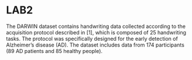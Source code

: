 # LAB2
The DARWIN dataset contains handwriting data collected according to the acquisition protocol described in [1], which is composed of 25 handwriting tasks. 
The protocol  was specifically designed for the early detection of Alzheimer’s disease (AD). The dataset includes data from 174 participants (89 AD patients and 85 healthy people).
